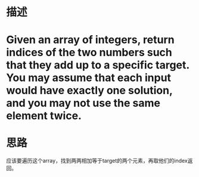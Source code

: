 描述
===
Given an array of integers, return indices of the two numbers such that they add up to a specific target.<br>
You may assume that each input would have exactly one solution, and you may not use the same element twice.<br>
<br>
思路
===
应该要遍历这个array，找到两两相加等于target的两个元素，再取他们的index返回。
